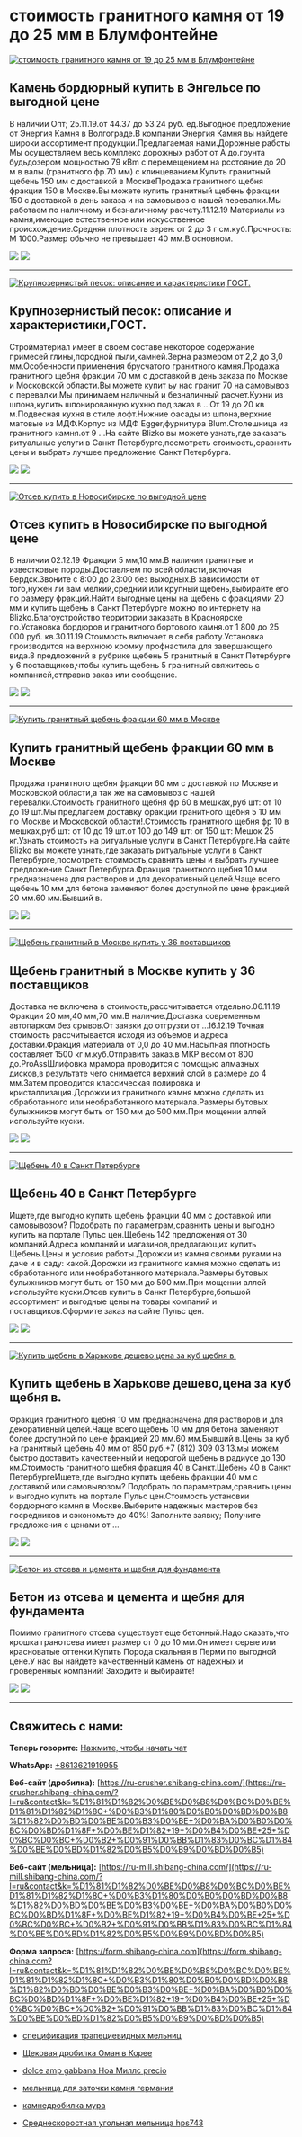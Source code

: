 # стоимость гранитного камня от 19 до 25 мм в Блумфонтейне

<a href="https://swt.shibang-china.com/?l=ru&img&k=%D1%81%D1%82%D0%BE%D0%B8%D0%BC%D0%BE%D1%81%D1%82%D1%8C+%D0%B3%D1%80%D0%B0%D0%BD%D0%B8%D1%82%D0%BD%D0%BE%D0%B3%D0%BE+%D0%BA%D0%B0%D0%BC%D0%BD%D1%8F+%D0%BE%D1%82+19+%D0%B4%D0%BE+25+%D0%BC%D0%BC+%D0%B2+%D0%91%D0%BB%D1%83%D0%BC%D1%84%D0%BE%D0%BD%D1%82%D0%B5%D0%B9%D0%BD%D0%B5" target="_blank">![стоимость гранитного камня от 19 до 25 мм в Блумфонтейне](http://static.shibang-china.com/all-800x300/633.jpg)</a>

## Камень бордюрный купить в Энгельсе по выгодной цене
В наличии Опт; 25.11.19.от 44.37 до 53.24 руб. ед.Выгодное предложение от Энергия Камня в Волгограде.В компании Энергия Камня вы найдете широки ассортимент продукции.Предлагаемая нами.Дорожные работы Мы осуществляем весь комплекс дорожных работ от А до.грунта будьдозером мощностью 79 кВm с перемещением на рсстояние до 20 м в валы.(гранитного фр.70 мм) с клинцеванием.Купить гранитный щебень 150 мм с доставкой в МосквеПродажа гранитного щебня фракции 150 в Москве.Вы можете купить гранитный щебень фракции 150 с доставкой в день заказа и на самовывоз с нашей перевалки.Мы работаем по наличному и безналичному расчету.11.12.19 Материалы из камня,имеющие естественное или искусственное происхождение.Средняя плотность зерен: от 2 до 3 г см.куб.Прочность: М 1000.Размер обычно не превышает 40 мм.В основном.


<a href="https://whatsapp.shibangsoft.com/WhatsApp.php" target="_blank" title="WhatsApp">![](http://static.shibang-china.com/icon/whatsapp.png)</a> <a href="https://swt.shibang-china.com/?l=ru&icon&k=%D1%81%D1%82%D0%BE%D0%B8%D0%BC%D0%BE%D1%81%D1%82%D1%8C+%D0%B3%D1%80%D0%B0%D0%BD%D0%B8%D1%82%D0%BD%D0%BE%D0%B3%D0%BE+%D0%BA%D0%B0%D0%BC%D0%BD%D1%8F+%D0%BE%D1%82+19+%D0%B4%D0%BE+25+%D0%BC%D0%BC+%D0%B2+%D0%91%D0%BB%D1%83%D0%BC%D1%84%D0%BE%D0%BD%D1%82%D0%B5%D0%B9%D0%BD%D0%B5" target="_blank">![](http://static.shibang-china.com/icon/chat-ru.png)</a>

---

<a href="https://swt.shibang-china.com/?l=ru&img&k=%D1%81%D1%82%D0%BE%D0%B8%D0%BC%D0%BE%D1%81%D1%82%D1%8C+%D0%B3%D1%80%D0%B0%D0%BD%D0%B8%D1%82%D0%BD%D0%BE%D0%B3%D0%BE+%D0%BA%D0%B0%D0%BC%D0%BD%D1%8F+%D0%BE%D1%82+19+%D0%B4%D0%BE+25+%D0%BC%D0%BC+%D0%B2+%D0%91%D0%BB%D1%83%D0%BC%D1%84%D0%BE%D0%BD%D1%82%D0%B5%D0%B9%D0%BD%D0%B5" target="_blank">![Крупнозернистый песок: описание и характеристики,ГОСТ.](http://static.shibang-china.com/all-800x300/1480.jpg)</a>

## Крупнозернистый песок: описание и характеристики,ГОСТ.
Стройматериал имеет в своем составе некоторое содержание примесей глины,породной пыли,камней.Зерна размером от 2,2 до 3,0 мм.Особенности применения брусчатого гранитного камня.Продажа гранитного щебня фракции 70 мм с доставкой в день заказа по Москве и Московской области.Вы можете купит ьу нас гранит 70 на самовывоз с перевалки.Мы принимаем наличный и безналичный расчет.Кухни из шпона,купить шпонированную кухню под заказ в …От 19 до 20 кв м.Подвесная кухня в стиле лофт.Нижние фасады из шпона,верхние матовые из МДФ.Корпус из МДФ Egger,фурнитура Blum.Столешница из гранитного камня.от 9 …На сайте Blizko вы можете узнать,где заказать ритуальные услуги в Санкт Петербурге,посмотреть стоимость,сравнить цены и выбрать лучшее предложение Санкт Петербурга.


<a href="https://whatsapp.shibangsoft.com/WhatsApp.php" target="_blank" title="WhatsApp">![](http://static.shibang-china.com/icon/whatsapp.png)</a> <a href="https://swt.shibang-china.com/?l=ru&icon&k=%D1%81%D1%82%D0%BE%D0%B8%D0%BC%D0%BE%D1%81%D1%82%D1%8C+%D0%B3%D1%80%D0%B0%D0%BD%D0%B8%D1%82%D0%BD%D0%BE%D0%B3%D0%BE+%D0%BA%D0%B0%D0%BC%D0%BD%D1%8F+%D0%BE%D1%82+19+%D0%B4%D0%BE+25+%D0%BC%D0%BC+%D0%B2+%D0%91%D0%BB%D1%83%D0%BC%D1%84%D0%BE%D0%BD%D1%82%D0%B5%D0%B9%D0%BD%D0%B5" target="_blank">![](http://static.shibang-china.com/icon/chat-ru.png)</a>

---

<a href="https://swt.shibang-china.com/?l=ru&img&k=%D1%81%D1%82%D0%BE%D0%B8%D0%BC%D0%BE%D1%81%D1%82%D1%8C+%D0%B3%D1%80%D0%B0%D0%BD%D0%B8%D1%82%D0%BD%D0%BE%D0%B3%D0%BE+%D0%BA%D0%B0%D0%BC%D0%BD%D1%8F+%D0%BE%D1%82+19+%D0%B4%D0%BE+25+%D0%BC%D0%BC+%D0%B2+%D0%91%D0%BB%D1%83%D0%BC%D1%84%D0%BE%D0%BD%D1%82%D0%B5%D0%B9%D0%BD%D0%B5" target="_blank">![Отсев купить в Новосибирске по выгодной цене](http://static.shibang-china.com/all-800x300/337.jpg)</a>

## Отсев купить в Новосибирске по выгодной цене
В наличии 02.12.19 Фракции 5 мм,10 мм.В наличии гранитные и известковые породы.Доставляем по всей области,включая Бердск.Звоните с 8:00 до 23:00 без выходных.В зависимости от того,нужен ли вам мелкий,средний или крупный щебень,выбирайте его по размеру фракций.Найти выгодные цены на щебень с фракциями 20 мм и купить щебень в Санкт Петербурге можно по интернету на Blizko.Благоустройство территории заказать в Красноярске по.Установка бордюров и гранитного бортового камня.от 1 800 до 25 000 руб. кв.30.11.19 Стоимость включает в себя работу.Установка производится на верхнюю кромку профнастила для завершающего вида.8 предложений в рубрике щебень 5 гранитный в Санкт Петербурге у 6 поставщиков,чтобы купить щебень 5 гранитный свяжитесь с компанией,отправив заказ или сообщение.


<a href="https://whatsapp.shibangsoft.com/WhatsApp.php" target="_blank" title="WhatsApp">![](http://static.shibang-china.com/icon/whatsapp.png)</a> <a href="https://swt.shibang-china.com/?l=ru&icon&k=%D1%81%D1%82%D0%BE%D0%B8%D0%BC%D0%BE%D1%81%D1%82%D1%8C+%D0%B3%D1%80%D0%B0%D0%BD%D0%B8%D1%82%D0%BD%D0%BE%D0%B3%D0%BE+%D0%BA%D0%B0%D0%BC%D0%BD%D1%8F+%D0%BE%D1%82+19+%D0%B4%D0%BE+25+%D0%BC%D0%BC+%D0%B2+%D0%91%D0%BB%D1%83%D0%BC%D1%84%D0%BE%D0%BD%D1%82%D0%B5%D0%B9%D0%BD%D0%B5" target="_blank">![](http://static.shibang-china.com/icon/chat-ru.png)</a>

---

<a href="https://swt.shibang-china.com/?l=ru&img&k=%D1%81%D1%82%D0%BE%D0%B8%D0%BC%D0%BE%D1%81%D1%82%D1%8C+%D0%B3%D1%80%D0%B0%D0%BD%D0%B8%D1%82%D0%BD%D0%BE%D0%B3%D0%BE+%D0%BA%D0%B0%D0%BC%D0%BD%D1%8F+%D0%BE%D1%82+19+%D0%B4%D0%BE+25+%D0%BC%D0%BC+%D0%B2+%D0%91%D0%BB%D1%83%D0%BC%D1%84%D0%BE%D0%BD%D1%82%D0%B5%D0%B9%D0%BD%D0%B5" target="_blank">![Купить гранитный щебень фракции 60 мм в Москве](http://static.shibang-china.com/all-800x300/979.jpg)</a>

## Купить гранитный щебень фракции 60 мм в Москве
Продажа гранитного щебня фракции 60 мм с доставкой по Москве и Московской области,а так же на самовывоз с нашей перевалки.Стоимость гранитного щебня фр 60 в мешках,руб шт: от 10 до 19 шт.Мы предлагаем доставку фракции гранитного щебня 5 10 мм по Москве и Московской области!.Стоимость гранитного щебня фр 10 в мешках,руб шт: от 10 до 19 шт.от 100 до 149 шт: от 150 шт: Мешок 25 кг.Узнать стоимость на ритуальные услуги в Санкт Петербурге.На сайте Blizko вы можете узнать,где заказать ритуальные услуги в Санкт Петербурге,посмотреть стоимость,сравнить цены и выбрать лучшее предложение Санкт Петербурга.Фракция гранитного щебня 10 мм предназначена для растворов и для декоративный целей.Чаще всего щебень 10 мм для бетона заменяют более доступной по цене фракцией 20 мм.60 мм.Бывший в.


<a href="https://whatsapp.shibangsoft.com/WhatsApp.php" target="_blank" title="WhatsApp">![](http://static.shibang-china.com/icon/whatsapp.png)</a> <a href="https://swt.shibang-china.com/?l=ru&icon&k=%D1%81%D1%82%D0%BE%D0%B8%D0%BC%D0%BE%D1%81%D1%82%D1%8C+%D0%B3%D1%80%D0%B0%D0%BD%D0%B8%D1%82%D0%BD%D0%BE%D0%B3%D0%BE+%D0%BA%D0%B0%D0%BC%D0%BD%D1%8F+%D0%BE%D1%82+19+%D0%B4%D0%BE+25+%D0%BC%D0%BC+%D0%B2+%D0%91%D0%BB%D1%83%D0%BC%D1%84%D0%BE%D0%BD%D1%82%D0%B5%D0%B9%D0%BD%D0%B5" target="_blank">![](http://static.shibang-china.com/icon/chat-ru.png)</a>

---

<a href="https://swt.shibang-china.com/?l=ru&img&k=%D1%81%D1%82%D0%BE%D0%B8%D0%BC%D0%BE%D1%81%D1%82%D1%8C+%D0%B3%D1%80%D0%B0%D0%BD%D0%B8%D1%82%D0%BD%D0%BE%D0%B3%D0%BE+%D0%BA%D0%B0%D0%BC%D0%BD%D1%8F+%D0%BE%D1%82+19+%D0%B4%D0%BE+25+%D0%BC%D0%BC+%D0%B2+%D0%91%D0%BB%D1%83%D0%BC%D1%84%D0%BE%D0%BD%D1%82%D0%B5%D0%B9%D0%BD%D0%B5" target="_blank">![Щебень гранитный в Москве купить у 36 поставщиков](http://static.shibang-china.com/all-800x300/1028.jpg)</a>

## Щебень гранитный в Москве купить у 36 поставщиков
Доставка не включена в стоимость,рассчитывается отдельно.06.11.19 Фракции 20 мм,40 мм,70 мм.В наличие.Доставка современным автопарком без срывов.От заявки до отгрузки от …16.12.19 Точная стоимость рассчитывается исходя из объемов и адреса доставки.Фракция материала от 0,0 до 40 мм.Насыпная плотность составляет 1500 кг м.куб.Отправить заказ.в МКР весом от 800 до.ProAssШлифовка мрамора проводится с помощью алмазных дисков,в результате чего снимается верхний слой в размере до 4 мм.Затем проводится классическая полировка и кристаллизация.Дорожки из гранитного камня можно сделать из обработанного или необработанного материала.Размеры бутовых булыжников могут быть от 150 мм до 500 мм.При мощении аллей используйте куски.


<a href="https://whatsapp.shibangsoft.com/WhatsApp.php" target="_blank" title="WhatsApp">![](http://static.shibang-china.com/icon/whatsapp.png)</a> <a href="https://swt.shibang-china.com/?l=ru&icon&k=%D1%81%D1%82%D0%BE%D0%B8%D0%BC%D0%BE%D1%81%D1%82%D1%8C+%D0%B3%D1%80%D0%B0%D0%BD%D0%B8%D1%82%D0%BD%D0%BE%D0%B3%D0%BE+%D0%BA%D0%B0%D0%BC%D0%BD%D1%8F+%D0%BE%D1%82+19+%D0%B4%D0%BE+25+%D0%BC%D0%BC+%D0%B2+%D0%91%D0%BB%D1%83%D0%BC%D1%84%D0%BE%D0%BD%D1%82%D0%B5%D0%B9%D0%BD%D0%B5" target="_blank">![](http://static.shibang-china.com/icon/chat-ru.png)</a>

---

<a href="https://swt.shibang-china.com/?l=ru&img&k=%D1%81%D1%82%D0%BE%D0%B8%D0%BC%D0%BE%D1%81%D1%82%D1%8C+%D0%B3%D1%80%D0%B0%D0%BD%D0%B8%D1%82%D0%BD%D0%BE%D0%B3%D0%BE+%D0%BA%D0%B0%D0%BC%D0%BD%D1%8F+%D0%BE%D1%82+19+%D0%B4%D0%BE+25+%D0%BC%D0%BC+%D0%B2+%D0%91%D0%BB%D1%83%D0%BC%D1%84%D0%BE%D0%BD%D1%82%D0%B5%D0%B9%D0%BD%D0%B5" target="_blank">![Щебень 40 в Санкт Петербурге](http://static.shibang-china.com/all-800x300/506.jpg)</a>

## Щебень 40 в Санкт Петербурге
Ищете,где выгодно купить щебень фракции 40 мм с доставкой или самовывозом? Подобрать по параметрам,сравнить цены и выгодно купить на портале Пульс цен.Щебень 142 предложения от 30 компаний.Адреса компаний и магазинов,предлагающих купить Щебень.Цены и условия работы.Дорожки из камня своими руками на даче и в саду: какой.Дорожки из гранитного камня можно сделать из обработанного или необработанного материала.Размеры бутовых булыжников могут быть от 150 мм до 500 мм.При мощении аллей используйте куски.Отсев купить в Санкт Петербурге,большой ассортимент и выгодные цены на товары компаний и поставщиков.Оформите заказ на сайте Пульс цен.


<a href="https://whatsapp.shibangsoft.com/WhatsApp.php" target="_blank" title="WhatsApp">![](http://static.shibang-china.com/icon/whatsapp.png)</a> <a href="https://swt.shibang-china.com/?l=ru&icon&k=%D1%81%D1%82%D0%BE%D0%B8%D0%BC%D0%BE%D1%81%D1%82%D1%8C+%D0%B3%D1%80%D0%B0%D0%BD%D0%B8%D1%82%D0%BD%D0%BE%D0%B3%D0%BE+%D0%BA%D0%B0%D0%BC%D0%BD%D1%8F+%D0%BE%D1%82+19+%D0%B4%D0%BE+25+%D0%BC%D0%BC+%D0%B2+%D0%91%D0%BB%D1%83%D0%BC%D1%84%D0%BE%D0%BD%D1%82%D0%B5%D0%B9%D0%BD%D0%B5" target="_blank">![](http://static.shibang-china.com/icon/chat-ru.png)</a>

---

<a href="https://swt.shibang-china.com/?l=ru&img&k=%D1%81%D1%82%D0%BE%D0%B8%D0%BC%D0%BE%D1%81%D1%82%D1%8C+%D0%B3%D1%80%D0%B0%D0%BD%D0%B8%D1%82%D0%BD%D0%BE%D0%B3%D0%BE+%D0%BA%D0%B0%D0%BC%D0%BD%D1%8F+%D0%BE%D1%82+19+%D0%B4%D0%BE+25+%D0%BC%D0%BC+%D0%B2+%D0%91%D0%BB%D1%83%D0%BC%D1%84%D0%BE%D0%BD%D1%82%D0%B5%D0%B9%D0%BD%D0%B5" target="_blank">![Купить щебень в Харькове дешево,цена за куб щебня в.](http://static.shibang-china.com/all-800x300/1300.jpg)</a>

## Купить щебень в Харькове дешево,цена за куб щебня в.
Фракция гранитного щебня 10 мм предназначена для растворов и для декоративный целей.Чаще всего щебень 10 мм для бетона заменяют более доступной по цене фракцией 20 мм.60 мм.Бывший в.Цены за куб на гранитный щебень 40 мм от 850 руб.+7 (812) 309 03 13.мы можем быстро доставить качественный и недорогой щебень в радиусе до 130 км.Стоимость гранитного щебня фракция 40 в Санкт.Щебень 40 в Санкт ПетербургеИщете,где выгодно купить щебень фракции 40 мм с доставкой или самовывозом? Подобрать по параметрам,сравнить цены и выгодно купить на портале Пульс цен.Стоимость установки бордюрного камня в Москве.Выберите надежных мастеров без посредников и сэкономьте до 40%! Заполните заявку; Получите предложения с ценами от …


<a href="https://whatsapp.shibangsoft.com/WhatsApp.php" target="_blank" title="WhatsApp">![](http://static.shibang-china.com/icon/whatsapp.png)</a> <a href="https://swt.shibang-china.com/?l=ru&icon&k=%D1%81%D1%82%D0%BE%D0%B8%D0%BC%D0%BE%D1%81%D1%82%D1%8C+%D0%B3%D1%80%D0%B0%D0%BD%D0%B8%D1%82%D0%BD%D0%BE%D0%B3%D0%BE+%D0%BA%D0%B0%D0%BC%D0%BD%D1%8F+%D0%BE%D1%82+19+%D0%B4%D0%BE+25+%D0%BC%D0%BC+%D0%B2+%D0%91%D0%BB%D1%83%D0%BC%D1%84%D0%BE%D0%BD%D1%82%D0%B5%D0%B9%D0%BD%D0%B5" target="_blank">![](http://static.shibang-china.com/icon/chat-ru.png)</a>

---

<a href="https://swt.shibang-china.com/?l=ru&img&k=%D1%81%D1%82%D0%BE%D0%B8%D0%BC%D0%BE%D1%81%D1%82%D1%8C+%D0%B3%D1%80%D0%B0%D0%BD%D0%B8%D1%82%D0%BD%D0%BE%D0%B3%D0%BE+%D0%BA%D0%B0%D0%BC%D0%BD%D1%8F+%D0%BE%D1%82+19+%D0%B4%D0%BE+25+%D0%BC%D0%BC+%D0%B2+%D0%91%D0%BB%D1%83%D0%BC%D1%84%D0%BE%D0%BD%D1%82%D0%B5%D0%B9%D0%BD%D0%B5" target="_blank">![Бетон из отсева и цемента и щебня для фундамента](http://static.shibang-china.com/all-800x300/870.jpg)</a>

## Бетон из отсева и цемента и щебня для фундамента
Помимо гранитного отсева существует еще бетонный.Надо сказать,что крошка гранотсева имеет размер от 0 до 10 мм.Он имеет серые или красноватые оттенки.Купить Порода скальная в Перми по выгодной цене.У нас вы найдете качественный камень от надежных и проверенных компаний! Заходите и выбирайте!

<a href="https://whatsapp.shibangsoft.com/WhatsApp.php" target="_blank" title="WhatsApp">![](http://static.shibang-china.com/icon/whatsapp.png)</a> <a href="https://swt.shibang-china.com/?l=ru&icon&k=%D1%81%D1%82%D0%BE%D0%B8%D0%BC%D0%BE%D1%81%D1%82%D1%8C+%D0%B3%D1%80%D0%B0%D0%BD%D0%B8%D1%82%D0%BD%D0%BE%D0%B3%D0%BE+%D0%BA%D0%B0%D0%BC%D0%BD%D1%8F+%D0%BE%D1%82+19+%D0%B4%D0%BE+25+%D0%BC%D0%BC+%D0%B2+%D0%91%D0%BB%D1%83%D0%BC%D1%84%D0%BE%D0%BD%D1%82%D0%B5%D0%B9%D0%BD%D0%B5" target="_blank">![](http://static.shibang-china.com/icon/chat-ru.png)</a>

---
## Свяжитесь с нами:

**Теперь говорите:** [Нажмите, чтобы начать чат](https://swt.shibang-china.com?l=ru&contact&k=%D1%81%D1%82%D0%BE%D0%B8%D0%BC%D0%BE%D1%81%D1%82%D1%8C+%D0%B3%D1%80%D0%B0%D0%BD%D0%B8%D1%82%D0%BD%D0%BE%D0%B3%D0%BE+%D0%BA%D0%B0%D0%BC%D0%BD%D1%8F+%D0%BE%D1%82+19+%D0%B4%D0%BE+25+%D0%BC%D0%BC+%D0%B2+%D0%91%D0%BB%D1%83%D0%BC%D1%84%D0%BE%D0%BD%D1%82%D0%B5%D0%B9%D0%BD%D0%B5)

**WhatsApp:**  [+8613621919955](https://whatsapp.shibangsoft.com/WhatsApp.php)

**Веб-сайт (дробилка):** [https://ru-crusher.shibang-china.com/](https://ru-crusher.shibang-china.com/?l=ru&contact&k=%D1%81%D1%82%D0%BE%D0%B8%D0%BC%D0%BE%D1%81%D1%82%D1%8C+%D0%B3%D1%80%D0%B0%D0%BD%D0%B8%D1%82%D0%BD%D0%BE%D0%B3%D0%BE+%D0%BA%D0%B0%D0%BC%D0%BD%D1%8F+%D0%BE%D1%82+19+%D0%B4%D0%BE+25+%D0%BC%D0%BC+%D0%B2+%D0%91%D0%BB%D1%83%D0%BC%D1%84%D0%BE%D0%BD%D1%82%D0%B5%D0%B9%D0%BD%D0%B5)

**Веб-сайт (мельница):** [https://ru-mill.shibang-china.com/](https://ru-mill.shibang-china.com/?l=ru&contact&k=%D1%81%D1%82%D0%BE%D0%B8%D0%BC%D0%BE%D1%81%D1%82%D1%8C+%D0%B3%D1%80%D0%B0%D0%BD%D0%B8%D1%82%D0%BD%D0%BE%D0%B3%D0%BE+%D0%BA%D0%B0%D0%BC%D0%BD%D1%8F+%D0%BE%D1%82+19+%D0%B4%D0%BE+25+%D0%BC%D0%BC+%D0%B2+%D0%91%D0%BB%D1%83%D0%BC%D1%84%D0%BE%D0%BD%D1%82%D0%B5%D0%B9%D0%BD%D0%B5)

**Форма запроса:** [https://form.shibang-china.com](https://form.shibang-china.com?l=ru&contact&k=%D1%81%D1%82%D0%BE%D0%B8%D0%BC%D0%BE%D1%81%D1%82%D1%8C+%D0%B3%D1%80%D0%B0%D0%BD%D0%B8%D1%82%D0%BD%D0%BE%D0%B3%D0%BE+%D0%BA%D0%B0%D0%BC%D0%BD%D1%8F+%D0%BE%D1%82+19+%D0%B4%D0%BE+25+%D0%BC%D0%BC+%D0%B2+%D0%91%D0%BB%D1%83%D0%BC%D1%84%D0%BE%D0%BD%D1%82%D0%B5%D0%B9%D0%BD%D0%B5)

* [спецификация трапециевидных мельниц](../132/%D1%81%D0%BF%D0%B5%D1%86%D0%B8%D1%84%D0%B8%D0%BA%D0%B0%D1%86%D0%B8%D1%8F%20%D1%82%D1%80%D0%B0%D0%BF%D0%B5%D1%86%D0%B8%D0%B5%D0%B2%D0%B8%D0%B4%D0%BD%D1%8B%D1%85%20%D0%BC%D0%B5%D0%BB%D1%8C%D0%BD%D0%B8%D1%86.md)

* [Щековая дробилка Оман в Корее](../133/%D0%A9%D0%B5%D0%BA%D0%BE%D0%B2%D0%B0%D1%8F%20%D0%B4%D1%80%D0%BE%D0%B1%D0%B8%D0%BB%D0%BA%D0%B0%20%D0%9E%D0%BC%D0%B0%D0%BD%20%D0%B2%20%D0%9A%D0%BE%D1%80%D0%B5%D0%B5.md)

* [dolce amp gabbana Ноа Миллс precio](../135/dolce%20amp%20gabbana%20%D0%9D%D0%BE%D0%B0%20%D0%9C%D0%B8%D0%BB%D0%BB%D1%81%20precio.md)

* [мельница для заточки камня германия](../131/%D0%BC%D0%B5%D0%BB%D1%8C%D0%BD%D0%B8%D1%86%D0%B0%20%D0%B4%D0%BB%D1%8F%20%D0%B7%D0%B0%D1%82%D0%BE%D1%87%D0%BA%D0%B8%20%D0%BA%D0%B0%D0%BC%D0%BD%D1%8F%20%D0%B3%D0%B5%D1%80%D0%BC%D0%B0%D0%BD%D0%B8%D1%8F.md)

* [камнедробилка мура](../132/%D0%BA%D0%B0%D0%BC%D0%BD%D0%B5%D0%B4%D1%80%D0%BE%D0%B1%D0%B8%D0%BB%D0%BA%D0%B0%20%D0%BC%D1%83%D1%80%D0%B0.md)

* [Среднескоростная угольная мельница hps743](../133/%D0%A1%D1%80%D0%B5%D0%B4%D0%BD%D0%B5%D1%81%D0%BA%D0%BE%D1%80%D0%BE%D1%81%D1%82%D0%BD%D0%B0%D1%8F%20%D1%83%D0%B3%D0%BE%D0%BB%D1%8C%D0%BD%D0%B0%D1%8F%20%D0%BC%D0%B5%D0%BB%D1%8C%D0%BD%D0%B8%D1%86%D0%B0%20hps743.md)